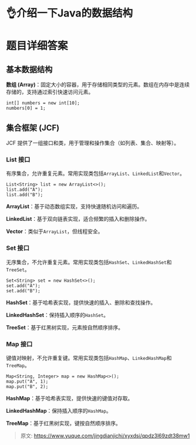 # 👌介绍一下Java的数据结构

# 题目详细答案
## 基本数据结构
**数组 (Array)**：固定大小的容器，用于存储相同类型的元素。数组在内存中是连续存储的，支持通过索引快速访问元素。

```plain
int[] numbers = new int[10];
numbers[0] = 1;
```

## 集合框架 (JCF)
JCF 提供了一组接口和类，用于管理和操作集合（如列表、集合、映射等）。

### List 接口
有序集合，允许重复元素。常用实现类包括`ArrayList`、`LinkedList`和`Vector`。

```plain
List<String> list = new ArrayList<>();
list.add("A");
list.add("B");
```

**ArrayList**：基于动态数组实现，支持快速随机访问和遍历。

**LinkedList**：基于双向链表实现，适合频繁的插入和删除操作。

**Vector**：类似于`ArrayList`，但线程安全。

### Set 接口
无序集合，不允许重复元素。常用实现类包括`HashSet`、`LinkedHashSet`和`TreeSet`。

```plain
Set<String> set = new HashSet<>();
set.add("A");
set.add("B");
```

**HashSet**：基于哈希表实现，提供快速的插入、删除和查找操作。

**LinkedHashSet**：保持插入顺序的`HashSet`。

**TreeSet**：基于红黑树实现，元素按自然顺序排序。

### Map 接口
键值对映射，不允许重复键。常用实现类包括`HashMap`、`LinkedHashMap`和`TreeMap`。

```plain
Map<String, Integer> map = new HashMap<>();
map.put("A", 1);
map.put("B", 2);
```

**HashMap**：基于哈希表实现，提供快速的键值对存取。

**LinkedHashMap**：保持插入顺序的`HashMap`。

**TreeMap**：基于红黑树实现，键按自然顺序排序。



> 原文: <https://www.yuque.com/jingdianjichi/xyxdsi/qpdz3l69zdt38mw1>